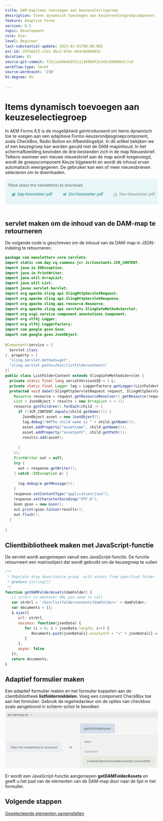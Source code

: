 ```yaml
---
title: DAM-mapitems toevoegen aan keuzeselectiegroep
description: Items dynamisch toevoegen aan keuzerondjesgroepcomponent
feature: Adaptive Forms
version: 6.5
topic: Development
role: User
level: Beginner
last-substantial-update: 2023-01-01T00:00:00Z
exl-id: 29f56d13-c2e2-4bc2-bfdc-664c848dd851
duration: 81
source-git-commit: f23c2ab86d42531113690df2e342c65060b5c7cd
workflow-type: tm+mt
source-wordcount: '230'
ht-degree: 0%

---
```


# Items dynamisch toevoegen aan keuzeselectiegroep

In AEM Forms 6.5 is de mogelijkheid geïntroduceerd om items dynamisch toe te voegen aan een adaptieve Forms-keuzerondjesgroepcomponent, zoals CheckBox, Radio Button en Afbeeldingslijst. In dit artikel bekijken we of een keuzegroep kan worden gevuld met de DAM-mapinhoud. In het schermafbeelding bevinden de drie bestanden zich in de map Nieuwsbrief. Telkens wanneer een nieuwe nieuwsbrief aan de map wordt toegevoegd, wordt de groepscomponent Keuze bijgewerkt en wordt de inhoud ervan automatisch weergegeven. De gebruiker kan een of meer nieuwsbrieven selecteren om te downloaden.

![Regeleditor](assets/newsletters-download.png)

## servlet maken om de inhoud van de DAM-map te retourneren

De volgende code is geschreven om de inhoud van de DAM-map in JSON-indeling te retourneren.

```java
package com.newsletters.core.servlets;
import static com.day.cq.commons.jcr.JcrConstants.JCR_CONTENT;
import java.io.IOException;
import java.io.PrintWriter;
import java.util.ArrayList;
import java.util.List;
import javax.servlet.Servlet;
import org.apache.sling.api.SlingHttpServletRequest;
import org.apache.sling.api.SlingHttpServletResponse;
import org.apache.sling.api.resource.Resource;
import org.apache.sling.api.servlets.SlingSafeMethodsServlet;
import org.osgi.service.component.annotations.Component;
import org.slf4j.Logger;
import org.slf4j.LoggerFactory;
import com.google.gson.Gson;
import com.google.gson.JsonObject;

@Component(service = {
  Servlet.class
}, property = {
  "sling.servlet.methods=get",
  "sling.servlet.paths=/bin/listfoldercontents"
})
public class ListFolderContent extends SlingSafeMethodsServlet {
  private static final long serialVersionUID = 1 L;
  private static final Logger log = LoggerFactory.getLogger(ListFolderContent.class);
  protected void doGet(SlingHttpServletRequest request, SlingHttpServletResponse response) {
    Resource resource = request.getResourceResolver().getResource(request.getParameter("damFolder"));
    List < JsonObject > results = new ArrayList < > ();
    resource.getChildren().forEach(child -> {
      if (!JCR_CONTENT.equals(child.getName())) {
        JsonObject asset = new JsonObject();
        log.debug("##The child name is " + child.getName());
        asset.addProperty("assetname", child.getName());
        asset.addProperty("assetpath", child.getPath());
        results.add(asset);

      }
    });
    PrintWriter out = null;
    try {
      out = response.getWriter();
    } catch (IOException e) {

      log.debug(e.getMessage());
    }
    response.setContentType("application/json");
    response.setCharacterEncoding("UTF-8");
    Gson gson = new Gson();
    out.print(gson.toJson(results));
    out.flush();
  }

}
```

## Clientbibliotheek maken met JavaScript-functie

De servlet wordt aangeroepen vanuit een JavaScript-functie. De functie retourneert een matrixobject dat wordt gebruikt om de keuzegroep te vullen

```javascript
/**
 * Populate drop down/choice group  with assets from specified folder
 * @return {string[]} 
 */
function getDAMFolderAssets(damFolder) {
   // strUrl is whatever URL you need to call
   var strUrl = '/bin/listfoldercontents?damFolder=' + damFolder;
   var documents = [];
   $.ajax({
      url: strUrl,
      success: function(jsonData) {
         for (i = 0; i < jsonData.length; i++) {
            documents.push(jsonData[i].assetpath + "=" + jsonData[i].assetname);
         }
      },
      async: false
   });
   return documents;
}
```

## Adaptief formulier maken

Een adaptief formulier maken en het formulier koppelen aan de clientbibliotheek **listfoldermiddelen**. Voeg een component CheckBox toe aan het formulier. Gebruik de regelredacteur om de opties van checkbox zoals aangetoond in scherm-schot te bevolken
![instellen, opties](assets/set-options-newsletter.png)

Er wordt een JavaScript-functie aangeroepen **getDAMFolderAssets** en geeft u het pad van de elementen van de DAM-map door naar de lijst in het formulier.

## Volgende stappen

[Geselecteerde elementen samenstellen](./assemble-selected-newsletters.md)
